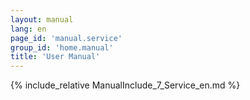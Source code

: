 ```yaml
---
layout: manual
lang: en
page_id: 'manual.service'
group_id: 'home.manual'
title: 'User Manual'
---
```

{% include_relative ManualInclude_7_Service_en.md %}